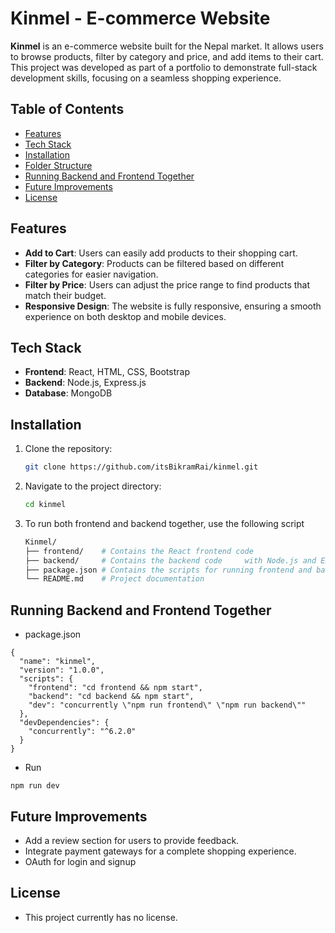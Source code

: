 # Kinmel - E-commerce Website

**Kinmel** is an e-commerce website built for the Nepal market. It allows users to browse products, filter by category and price, and add items to their cart. This project was developed as part of a portfolio to demonstrate full-stack development skills, focusing on a seamless shopping experience.

## Table of Contents

- [Features](#features)
- [Tech Stack](#tech-stack)
- [Installation](#installation)
- [Folder Structure](#folder-structure)
- [Running Backend and Frontend Together](#running-backend-and-frontend-together)
- [Future Improvements](#future-improvements)
- [License](#license)

## Features

- **Add to Cart**: Users can easily add products to their shopping cart.
- **Filter by Category**: Products can be filtered based on different categories for easier navigation.
- **Filter by Price**: Users can adjust the price range to find products that match their budget.
- **Responsive Design**: The website is fully responsive, ensuring a smooth experience on both desktop and mobile devices.

## Tech Stack

- **Frontend**: React, HTML, CSS, Bootstrap
- **Backend**: Node.js, Express.js
- **Database**: MongoDB

## Installation

1. Clone the repository:

   ```bash
   git clone https://github.com/itsBikramRai/kinmel.git
   ```

2. Navigate to the project directory:
   ```bash
   cd kinmel
   ```
3. To run both frontend and backend together, use the following script

    ```bash
    Kinmel/
    ├── frontend/    # Contains the React frontend code
    ├── backend/     # Contains the backend code     with Node.js and Express
    ├── package.json # Contains the scripts for running frontend and backend together
    └── README.md    # Project documentation

## Running Backend and Frontend Together 
* package.json

``` 
{
  "name": "kinmel",
  "version": "1.0.0",
  "scripts": {
    "frontend": "cd frontend && npm start",
    "backend": "cd backend && npm start",
    "dev": "concurrently \"npm run frontend\" \"npm run backend\""
  },
  "devDependencies": {
    "concurrently": "^6.2.0"
  }
}
```
* Run
```
npm run dev
```

## Future Improvements

- Add a review section for users to provide feedback.
- Integrate payment gateways for a complete shopping experience.
- OAuth for login and signup

## License
- This project currently has no license.

